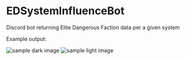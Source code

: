 # EDSystemInfluenceBot
Discord bot returning Elite Dangerous Faction data per a given system

Example output:

![sample dark image](http://i68.tinypic.com/29wptol.jpg)
![sample light image](http://i64.tinypic.com/33aue76.jpg)
